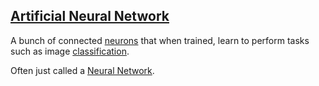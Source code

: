 ## [Artificial Neural Network](#artificial-neural-network)

A bunch of connected [neurons](#neurons) that when trained, learn to perform tasks such as image [classification](#classification).

Often just called a [Neural Network](#neural-network).